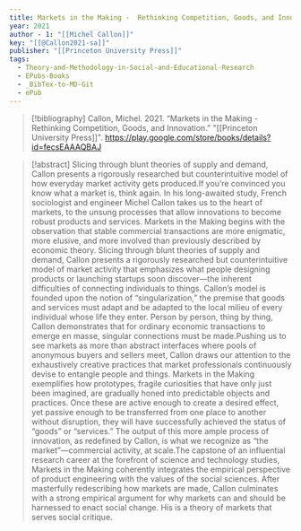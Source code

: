 ```yaml
---
title: Markets in the Making -  Rethinking Competition, Goods, and Innovation
year: 2021
author - 1: "[[Michel Callon]]"
key: "[[@Callon2021-sa]]"
publisher: "[[Princeton University Press]]"
tags:
  - Theory-and-Methodology-in-Social-and-Educational-Research
  - EPubs-Books
  - _BibTex-to-MD-Git
  - ePub
---
```


> [!bibliography]
> Callon, Michel. 2021. “Markets in the Making -  Rethinking Competition, Goods, and Innovation.” "[[Princeton University Press]]". https://play.google.com/store/books/details?id=fecsEAAAQBAJ

> [!abstract]
> Slicing through blunt theories of supply and demand, Callon presents a rigorously researched but counterintuitive model of how everyday market activity gets produced.If you’re convinced you know what a market is, think again. In his long-awaited study, French sociologist and engineer Michel Callon takes us to the heart of markets, to the unsung processes that allow innovations to become robust products and services. Markets in the Making begins with the observation that stable commercial transactions are more enigmatic, more elusive, and more involved than previously described by economic theory. Slicing through blunt theories of supply and demand, Callon presents a rigorously researched but counterintuitive model of market activity that emphasizes what people designing products or launching startups soon discover—the inherent difficulties of connecting individuals to things. Callon’s model is founded upon the notion of “singularization,” the premise that goods and services must adapt and be adapted to the local milieu of every individual whose life they enter. Person by person, thing by thing, Callon demonstrates that for ordinary economic transactions to emerge en masse, singular connections must be made.Pushing us to see markets as more than abstract interfaces where pools of anonymous buyers and sellers meet, Callon draws our attention to the exhaustively creative practices that market professionals continuously devise to entangle people and things. Markets in the Making exemplifies how prototypes, fragile curiosities that have only just been imagined, are gradually honed into predictable objects and practices. Once these are active enough to create a desired effect, yet passive enough to be transferred from one place to another without disruption, they will have successfully achieved the status of “goods” or “services.” The output of this more ample process of innovation, as redefined by Callon, is what we recognize as “the market”—commercial activity, at scale.The capstone of an influential research career at the forefront of science and technology studies, Markets in the Making coherently integrates the empirical perspective of product engineering with the values of the social sciences. After masterfully redescribing how markets are made, Callon culminates with a strong empirical argument for why markets can and should be harnessed to enact social change. His is a theory of markets that serves social critique.